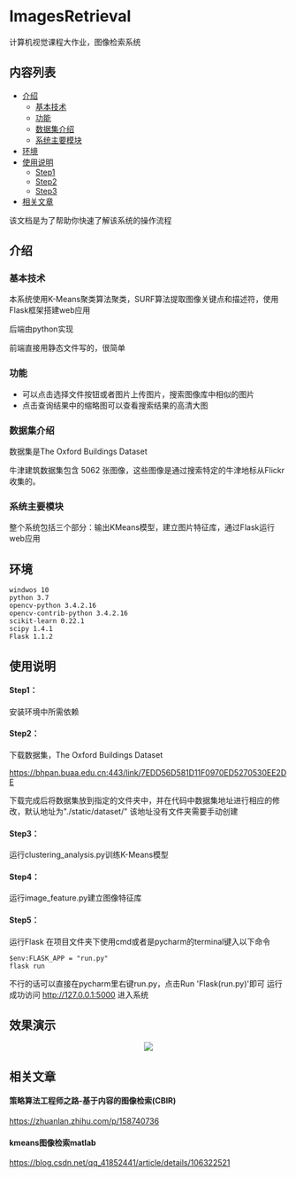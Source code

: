 # ImagesRetrieval
计算机视觉课程大作业，图像检索系统

## 内容列表
- [介绍](#介绍)
  - [基本技术](#基本技术)
  - [功能](#功能)
  - [数据集介绍](#数据集介绍)
  - [系统主要模块](#系统主要模块)
- [环境](#环境)
- [使用说明](#使用说明)
  - [Step1](#Step1)
  - [Step2](#Step2)
  - [Step3](#Step3)
- [相关文章](#相关文章)

该文档是为了帮助你快速了解该系统的操作流程
## 介绍
### 基本技术
本系统使用K-Means聚类算法聚类，SURF算法提取图像关键点和描述符，使用Flask框架搭建web应用

后端由python实现

前端直接用静态文件写的，很简单
### 功能
- 可以点击选择文件按钮或者图片上传图片，搜索图像库中相似的图片
- 点击查询结果中的缩略图可以查看搜索结果的高清大图
### 数据集介绍
数据集是The Oxford Buildings Dataset

牛津建筑数据集包含 5062 张图像，这些图像是通过搜索特定的牛津地标从Flickr收集的。
### 系统主要模块
整个系统包括三个部分：输出KMeans模型，建立图片特征库，通过Flask运行web应用
## 环境
```shell
windwos 10
python 3.7
opencv-python 3.4.2.16
opencv-contrib-python 3.4.2.16
scikit-learn 0.22.1
scipy 1.4.1
Flask 1.1.2
```

## 使用说明
#### Step1：
安装环境中所需依赖
#### Step2：
下载数据集，The Oxford Buildings Dataset

https://bhpan.buaa.edu.cn:443/link/7EDD56D581D11F0970ED5270530EE2DE

下载完成后将数据集放到指定的文件夹中，并在代码中数据集地址进行相应的修改，默认地址为"./static/dataset/"
该地址没有文件夹需要手动创建

#### Step3：
运行clustering_analysis.py训练K-Means模型

#### Step4：
运行image_feature.py建立图像特征库

#### Step5：
运行Flask
在项目文件夹下使用cmd或者是pycharm的terminal键入以下命令
```shell
$env:FLASK_APP = "run.py"
flask run
```
不行的话可以直接在pycharm里右键run.py，点击Run 'Flask(run.py)'即可
运行成功访问 http://127.0.0.1:5000 进入系统

## 效果演示
<div align="center">
  <img src="[https://github.com/******/dbscan_clustering_algorithm/blob/master/data/DBSCAN.png](https://github.com/Ditring/ImagesRetrieval/blob/master/static/pic/show.gif)">
</div>

## 相关文章
#### 策略算法工程师之路-基于内容的图像检索(CBIR)
https://zhuanlan.zhihu.com/p/158740736
#### kmeans图像检索matlab
https://blog.csdn.net/qq_41852441/article/details/106322521

